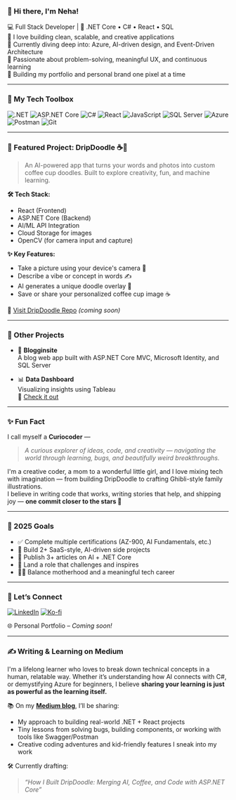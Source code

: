 ### 👋 Hi there, I'm Neha!

💻 Full Stack Developer | 💙 .NET Core • C# • React • SQL  
🚀 I love building clean, scalable, and creative applications  
🌱 Currently diving deep into: Azure, AI-driven design, and Event-Driven Architecture  
🧠 Passionate about problem-solving, meaningful UX, and continuous learning  
🎨 Building my portfolio and personal brand one pixel at a time

---

### 🔧 My Tech Toolbox

![.NET](https://img.shields.io/badge/-.NET-512BD4?logo=dotnet&logoColor=white&style=flat)
![ASP.NET Core](https://img.shields.io/badge/-ASP.NET_Core-512BD4?logo=dotnet&logoColor=white&style=flat)
![C#](https://img.shields.io/badge/-CSharp-239120?logo=c-sharp&logoColor=white&style=flat)
![React](https://img.shields.io/badge/-React-61DAFB?logo=react&logoColor=black&style=flat)
![JavaScript](https://img.shields.io/badge/-JavaScript-F7DF1E?logo=javascript&logoColor=black&style=flat)
![SQL Server](https://img.shields.io/badge/-SQL_Server-CC2927?logo=microsoft-sql-server&logoColor=white&style=flat)
![Azure](https://img.shields.io/badge/-Azure-0078D4?logo=azure-devops&logoColor=white&style=flat)
![Postman](https://img.shields.io/badge/-Postman-FF6C37?logo=postman&logoColor=white&style=flat)
![Git](https://img.shields.io/badge/-Git-F05032?logo=git&logoColor=white&style=flat)

---

### 🌟 Featured Project: DripDoodle ☕️🎨

> An AI-powered app that turns your words and photos into custom coffee cup doodles. Built to explore creativity, fun, and machine learning.

**🛠️ Tech Stack:**
- React (Frontend)
- ASP.NET Core (Backend)
- AI/ML API Integration
- Cloud Storage for images
- OpenCV (for camera input and capture)

**✨ Key Features:**
- Take a picture using your device's camera 📸  
- Describe a vibe or concept in words ✍️  
- AI generates a unique doodle overlay 🎨  
- Save or share your personalized coffee cup image ☕

🔗 [Visit DripDoodle Repo](#) *(coming soon)*

---

### 📌 Other Projects

- 📝 **Blogginsite**  
  A blog web app built with ASP.NET Core MVC, Microsoft Identity, and SQL Server

- 📊 **Data Dashboard**  
  Visualizing insights using Tableau  
  🔗 [Check it out]([https://public.tableau.com/app/profile/neha.yadagiri/vizzes])

---

### ✨ Fun Fact

I call myself a **Curiocoder** —  
> *A curious explorer of ideas, code, and creativity — navigating the world through learning, bugs, and beautifully weird breakthroughs.*

I'm a creative coder, a mom to a wonderful little girl, and I love mixing tech with imagination — from building DripDoodle to crafting Ghibli-style family illustrations.  
I believe in writing code that works, writing stories that help, and shipping joy — **one commit closer to the stars 🚀**

---

### 🎯 2025 Goals

- ✅ Complete multiple certifications (AZ-900, AI Fundamentals, etc.)  
- 🚀 Build 2+ SaaS-style, AI-driven side projects  
- 🧠 Publish 3+ articles on AI + .NET Core  
- 💼 Land a role that challenges and inspires  
- 👩‍🍧 Balance motherhood and a meaningful tech career

---

### 📢 Let’s Connect

[![LinkedIn](https://img.shields.io/badge/-LinkedIn-blue?logo=linkedin&style=flat)](https://www.linkedin.com/in/nehary/)
[![Ko-fi](https://img.shields.io/badge/Buy%20me%20a%20coffee-FF5E5B?style=for-the-badge&logo=kofi&logoColor=white)](https://ko-fi.com/onecommitclosertothestars)

🌐 Personal Portfolio – *Coming soon!*

---

### ✍️ Writing & Learning on Medium

I'm a lifelong learner who loves to break down technical concepts in a human, relatable way. Whether it’s understanding how AI connects with C#, or demystifying Azure for beginners, I believe **sharing your learning is just as powerful as the learning itself.**

📚 On my [**Medium blog**](https://medium.com/@nehary24), I’ll be sharing:
- My approach to building real-world .NET + React projects  
- Tiny lessons from solving bugs, building components, or working with tools like Swagger/Postman  
- Creative coding adventures and kid-friendly features I sneak into my work

🛠️ Currently drafting:  
> *“How I Built DripDoodle: Merging AI, Coffee, and Code with ASP.NET Core”*
